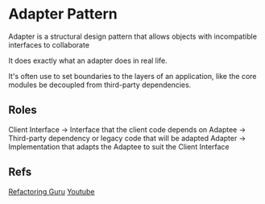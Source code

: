 # **Adapter Pattern**

Adapter is a structural design pattern that allows objects with incompatible interfaces to collaborate

It does exactly what an adapter does in real life.

It's often use to set boundaries to the layers of an application, like the core modules be decoupled from third-party dependencies.

## Roles
Client Interface -> Interface that the client code depends on
Adaptee -> Third-party dependency or legacy code that will be adapted
Adapter -> Implementation that adapts the Adaptee to suit the Client Interface

## Refs
[Refactoring Guru](https://refactoring.guru/design-patterns/adapter)
[Youtube](https://www.youtube.com/watch?v=Y69BsV9-23M)
